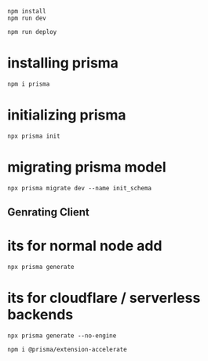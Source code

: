 ```
npm install
npm run dev
```

```
npm run deploy
```


# installing prisma
```
npm i prisma
```

# initializing prisma 
```
npx prisma init
```

# migrating prisma model
```
npx prisma migrate dev --name init_schema
```

## Genrating Client
# its for normal node add
```
npx prisma generate
```

# its for cloudflare / serverless backends
```
npx prisma generate --no-engine
```

```
npm i @prisma/extension-accelerate
```